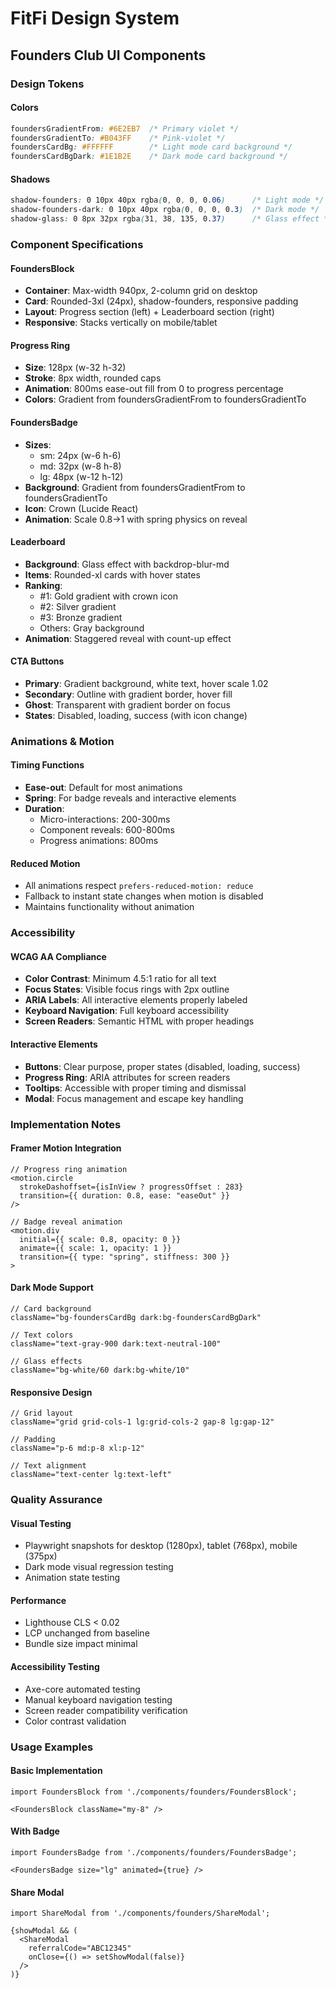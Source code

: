 # FitFi Design System

## Founders Club UI Components

### Design Tokens

#### Colors
```css
foundersGradientFrom: #6E2EB7  /* Primary violet */
foundersGradientTo: #B043FF    /* Pink-violet */
foundersCardBg: #FFFFFF        /* Light mode card background */
foundersCardBgDark: #1E1B2E    /* Dark mode card background */
```

#### Shadows
```css
shadow-founders: 0 10px 40px rgba(0, 0, 0, 0.06)      /* Light mode */
shadow-founders-dark: 0 10px 40px rgba(0, 0, 0, 0.3)  /* Dark mode */
shadow-glass: 0 8px 32px rgba(31, 38, 135, 0.37)      /* Glass effect */
```

### Component Specifications

#### FoundersBlock
- **Container**: Max-width 940px, 2-column grid on desktop
- **Card**: Rounded-3xl (24px), shadow-founders, responsive padding
- **Layout**: Progress section (left) + Leaderboard section (right)
- **Responsive**: Stacks vertically on mobile/tablet

#### Progress Ring
- **Size**: 128px (w-32 h-32)
- **Stroke**: 8px width, rounded caps
- **Animation**: 800ms ease-out fill from 0 to progress percentage
- **Colors**: Gradient from foundersGradientFrom to foundersGradientTo

#### FoundersBadge
- **Sizes**: 
  - sm: 24px (w-6 h-6)
  - md: 32px (w-8 h-8) 
  - lg: 48px (w-12 h-12)
- **Background**: Gradient from foundersGradientFrom to foundersGradientTo
- **Icon**: Crown (Lucide React)
- **Animation**: Scale 0.8→1 with spring physics on reveal

#### Leaderboard
- **Background**: Glass effect with backdrop-blur-md
- **Items**: Rounded-xl cards with hover states
- **Ranking**: 
  - #1: Gold gradient with crown icon
  - #2: Silver gradient
  - #3: Bronze gradient
  - Others: Gray background
- **Animation**: Staggered reveal with count-up effect

#### CTA Buttons
- **Primary**: Gradient background, white text, hover scale 1.02
- **Secondary**: Outline with gradient border, hover fill
- **Ghost**: Transparent with gradient border on focus
- **States**: Disabled, loading, success (with icon change)

### Animations & Motion

#### Timing Functions
- **Ease-out**: Default for most animations
- **Spring**: For badge reveals and interactive elements
- **Duration**: 
  - Micro-interactions: 200-300ms
  - Component reveals: 600-800ms
  - Progress animations: 800ms

#### Reduced Motion
- All animations respect `prefers-reduced-motion: reduce`
- Fallback to instant state changes when motion is disabled
- Maintains functionality without animation

### Accessibility

#### WCAG AA Compliance
- **Color Contrast**: Minimum 4.5:1 ratio for all text
- **Focus States**: Visible focus rings with 2px outline
- **ARIA Labels**: All interactive elements properly labeled
- **Keyboard Navigation**: Full keyboard accessibility
- **Screen Readers**: Semantic HTML with proper headings

#### Interactive Elements
- **Buttons**: Clear purpose, proper states (disabled, loading, success)
- **Progress Ring**: ARIA attributes for screen readers
- **Tooltips**: Accessible with proper timing and dismissal
- **Modal**: Focus management and escape key handling

### Implementation Notes

#### Framer Motion Integration
```tsx
// Progress ring animation
<motion.circle
  strokeDashoffset={isInView ? progressOffset : 283}
  transition={{ duration: 0.8, ease: "easeOut" }}
/>

// Badge reveal animation
<motion.div
  initial={{ scale: 0.8, opacity: 0 }}
  animate={{ scale: 1, opacity: 1 }}
  transition={{ type: "spring", stiffness: 300 }}
>
```

#### Dark Mode Support
```tsx
// Card background
className="bg-foundersCardBg dark:bg-foundersCardBgDark"

// Text colors
className="text-gray-900 dark:text-neutral-100"

// Glass effects
className="bg-white/60 dark:bg-white/10"
```

#### Responsive Design
```tsx
// Grid layout
className="grid grid-cols-1 lg:grid-cols-2 gap-8 lg:gap-12"

// Padding
className="p-6 md:p-8 xl:p-12"

// Text alignment
className="text-center lg:text-left"
```

### Quality Assurance

#### Visual Testing
- Playwright snapshots for desktop (1280px), tablet (768px), mobile (375px)
- Dark mode visual regression testing
- Animation state testing

#### Performance
- Lighthouse CLS < 0.02
- LCP unchanged from baseline
- Bundle size impact minimal

#### Accessibility Testing
- Axe-core automated testing
- Manual keyboard navigation testing
- Screen reader compatibility verification
- Color contrast validation

### Usage Examples

#### Basic Implementation
```tsx
import FoundersBlock from './components/founders/FoundersBlock';

<FoundersBlock className="my-8" />
```

#### With Badge
```tsx
import FoundersBadge from './components/founders/FoundersBadge';

<FoundersBadge size="lg" animated={true} />
```

#### Share Modal
```tsx
import ShareModal from './components/founders/ShareModal';

{showModal && (
  <ShareModal 
    referralCode="ABC12345"
    onClose={() => setShowModal(false)}
  />
)}
```